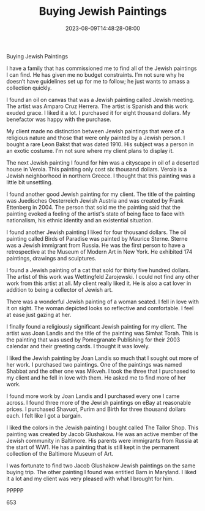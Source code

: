 ﻿---
title: "Buying Jewish Paintings"
date: 2023-08-09T14:48:28-08:00
description: "Buying Paintings Tips for Web Success"
featured_image: "/images/Buying Paintings.jpg"
tags: ["Buying Paintings"]
---

Buying Jewish Paintings

I have a family that has commissioned me to find all of the Jewish paintings I can find.  He has given me no budget constraints.  I’m not sure why he doesn’t have guidelines set up for me to follow; he just wants to amass a collection quickly.

I found an oil on canvas that was a Jewish painting called Jewish meeting.  The artist was Amparo Cruz Herrera.  The artist is Spanish and this work exuded grace.  I liked it a lot.  I purchased it for eight thousand dollars.  My benefactor was happy with the purchase.

My client made no distinction between Jewish paintings that were of a religious nature and those that were only painted by a Jewish person.  I bought a rare Leon Bakst that was dated 1910.  His subject was a person in an exotic costume.  I’m not sure where my client plans to display it.

The next Jewish painting I found for him was a cityscape in oil of a deserted house in Veroia.  This painting only cost six thousand dollars.  Veroia is a Jewish neighborhood in northern Greece.  I thought that this painting was a little bit unsettling.

I found another good Jewish painting for my client.  The title of the painting was Juedisches Oesterreich Jewish Austria and was created by Frank Ettenberg in 2004.  The person that sold me the painting said that the painting evoked a feeling of the artist's state of being face to face with nationalism, his ethnic identity and an existential situation.

I found another Jewish painting I liked for four thousand dollars.  The oil painting called Birds of Paradise was painted by Maurice Sterne.  Sterne was a Jewish immigrant from Russia.  He was the first person to have a retrospective at the Museum of Modern Art in New York.  He exhibited 174 paintings, drawings and sculptures.

I found a Jewish painting of a cat that sold for thirty five hundred dollars.  The artist of this work was Wettingfeld Zarojewski.  I could not find any other work from this artist at all.  My client really liked it.  He is also a cat lover in addition to being a collector of Jewish art.

There was a wonderful Jewish painting of a woman seated.  I fell in love with it on sight.  The woman depicted looks so reflective and comfortable.  I feel at ease just gazing at her.

I finally found a religiously significant Jewish painting for my client.  The artist was Joan Landis and the title of the painting was Simhat Torah.  This is the painting that was used by Pomegranate Publishing for their 2003 calendar and their greeting cards.  I thought it was lovely.

I liked the Jewish painting by Joan Landis so much that I sought out more of her work.  I purchased two paintings.  One of the paintings was named Shabbat and the other one was Mikveh.  I took the three that I purchased to my client and he fell in love with them.  He asked me to find more of her work.

I found more work by Joan Landis and I purchased every one I came across.  I found three more of the Jewish paintings on eBay at reasonable prices.  I purchased Shavuot, Purim and Birth for three thousand dollars each.  I felt like I got a bargain.

I liked the colors in the Jewish painting I bought called The Tailor Shop.  This painting was created by Jacob Glushakow.  He was an active member of the Jewish community in Baltimore.  His parents were immigrants from Russia at the start of WW1.  He has a painting that is still kept in the permanent collection of the Baltimore Museum of Art.

I was fortunate to find two Jacob Glushakow Jewish paintings on the same buying trip.  The other painting I found was entitled Barn in Maryland.  I liked it a lot and my client was very pleased with what I brought for him.

PPPPP

653


